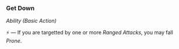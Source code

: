 ### Get Down
*Ability (Basic Action)*

⚡ — If you are targetted by one or more *Ranged Attacks*, you may fall *Prone*.
